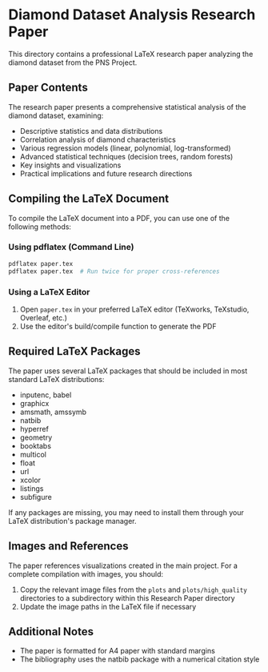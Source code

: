 # Diamond Dataset Analysis Research Paper

This directory contains a professional LaTeX research paper analyzing the diamond dataset from the PNS Project.

## Paper Contents

The research paper presents a comprehensive statistical analysis of the diamond dataset, examining:

- Descriptive statistics and data distributions
- Correlation analysis of diamond characteristics
- Various regression models (linear, polynomial, log-transformed)
- Advanced statistical techniques (decision trees, random forests)
- Key insights and visualizations
- Practical implications and future research directions

## Compiling the LaTeX Document

To compile the LaTeX document into a PDF, you can use one of the following methods:

### Using pdflatex (Command Line)

```bash
pdflatex paper.tex
pdflatex paper.tex  # Run twice for proper cross-references
```

### Using a LaTeX Editor

1. Open `paper.tex` in your preferred LaTeX editor (TeXworks, TeXstudio, Overleaf, etc.)
2. Use the editor's build/compile function to generate the PDF

## Required LaTeX Packages

The paper uses several LaTeX packages that should be included in most standard LaTeX distributions:

- inputenc, babel
- graphicx
- amsmath, amssymb
- natbib
- hyperref
- geometry
- booktabs
- multicol
- float
- url
- xcolor
- listings
- subfigure

If any packages are missing, you may need to install them through your LaTeX distribution's package manager.

## Images and References

The paper references visualizations created in the main project. For a complete compilation with images, you should:

1. Copy the relevant image files from the `plots` and `plots/high_quality` directories to a subdirectory within this Research Paper directory
2. Update the image paths in the LaTeX file if necessary

## Additional Notes

- The paper is formatted for A4 paper with standard margins
- The bibliography uses the natbib package with a numerical citation style 
